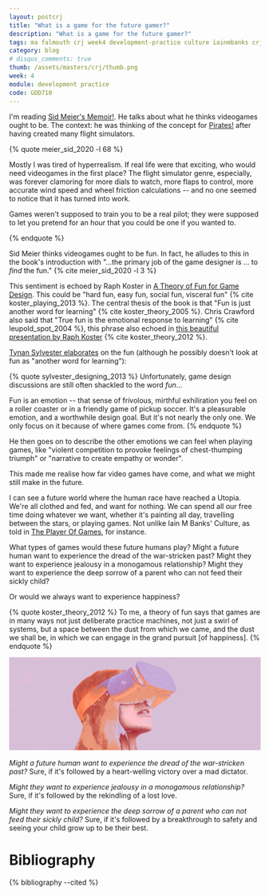 ```yaml
---
layout: postcrj
title: "What is a game for the future gamer?"
description: "What is a game for the future gamer?"
tags: ma falmouth crj week4 development-practice culture iainmbanks crj-affective crj-procedural
category: blog
# disqus_comments: true
thumb: /assets/masters/crj/thumb.png
week: 4
module: development practice
code: GDD710
---
```


I'm reading [Sid Meier's Memoir!](https://civilization.com/en-GB/news/entries/sid-meier-s-memoir-a-life-in-computer-games-is-now-available/). He talks about what he thinks videogames ought to be. The context: he was thinking of the concept for [Pirates!](https://2k.com/en-US/game/sid-meiers-pirates/) after having created many flight simulators.

{% quote meier_sid_2020 -l 68 %}

Mostly I was tired of hyperrealism. If real life were that exciting, who would need videogames in the first place? The flight simulator genre, especially, was forever clamoring for more dials to watch, more flaps to control, more accurate wind speed and wheel friction calculations -- <span class="highlight">and no one seemed to notice that it has turned into work.</span>

Games weren't supposed to train you to be a real pilot; they were supposed to let you pretend for an hour that you could be one if you wanted to.

{% endquote %}

Sid Meier thinks videogames ought to be fun. In fact, he alludes to this in the book's introduction with "...the primary job of the game designer is ... to *find* the fun." {% cite meier_sid_2020 -l 3 %}

This sentiment is echoed by Raph Koster in [A Theory of Fun for Game Design](https://www.oreilly.com/library/view/theory-of-fun/9781449363208/). This could be "hard fun, easy fun, social fun, visceral fun" {% cite koster_playing_2013 %}. The central thesis of the book is that "Fun is just another word for learning" {% cite koster_theory_2005 %}. Chris Crawford also said that "True fun is the emotional response to learning" {% cite leupold_spot_2004 %}, this phrase also echoed in [this beautiful presentation by Raph Koster](https://www.raphkoster.com/gaming/gdco12/Koster_Raph_Theory_Fun_10.pdf) {% cite koster_theory_2012 %}.


[Tynan Sylvester elaborates](https://tynansylvester.com/book/) on the fun (although he possibly doesn't look at fun as "another word for learning"):

{% quote sylvester_designing_2013 %}
Unfortunately, game design discussions are still often shackled to the word *fun*...

Fun is an emotion -- that sense of frivolous, mirthful exhiliration you feel on a roller coaster or in a friendly game of pickup soccer. It's a pleasurable emotion, and a worthwhile design goal. But it's not nearly the only one. We only focus on it because of where games come from.
{% endquote %}

He then goes on to describe the other emotions we can feel when playing games, like "violent competition to provoke feelings of chest-thumping triumph" or "narrative to create empathy or wonder".

This made me realise how far video games have come, and what we might still make in the future.

I can see a future world where the human race have reached a Utopia. We're all clothed and fed, and want for nothing. We can spend all our free time doing whatever we want, whether it's painting all day, travelling between the stars, or playing games. Not unlike Iain M Banks' Culture, as told in [The Player Of Games](https://www.hachette.co.uk/titles/iain-m-banks-3/the-player-of-games/9780748110063/), for instance.

What types of games would these future humans play? Might a future human want to experience the dread of the war-stricken past? Might they want to experience jealousy in a monogamous relationship? Might they want to experience the deep sorrow of a parent who can not feed their sickly child?

Or would we always want to experience happiness?

{% quote koster_theory_2012 %}
To me, a theory of fun says that games are in many ways not just deliberate practice machines, not just a swirl of systems, but a space between the dust from which we came, and the dust we shall be, in which we can engage in the grand pursuit [of happiness].
{% endquote %}

![Future gamer](/assets/posts/2020-10-12-what-is-a-game-for-the-future-gamer/vr.png)

*Might a future human want to experience the dread of the war-stricken past?* <span class="highlight">Sure, if it's followed by a heart-welling victory over a mad dictator.</span>

*Might they want to experience jealousy in a monogamous relationship?* <span class="highlight">Sure, if it's followed by the rekindling of a lost love.</span>

*Might they want to experience the deep sorrow of a parent who can not feed their sickly child?* <span class="highlight">Sure, if it's followed by a breakthrough to safety and seeing your child grow up to be their best.</span>

# Bibliography

{% bibliography --cited %}
